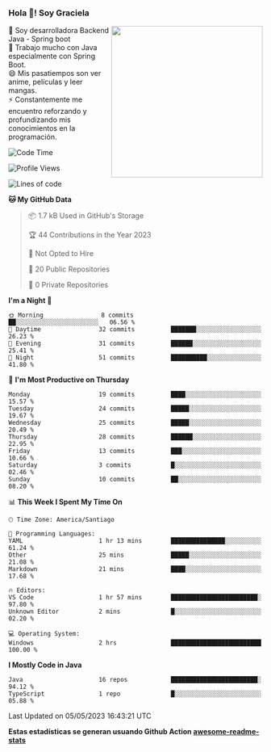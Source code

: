 ### Hola 👋! Soy Graciela

<img align='right' src="https://user-images.githubusercontent.com/74038190/221352975-94759904-aa4c-4032-a8ab-b546efb9c478.gif" width="300">

<p>🔭 Soy desarrolladora Backend Java - Spring boot<br>
🌱 Trabajo mucho con Java especialmente con Spring Boot.<br>
😄 Mis pasatiempos son ver anime, películas y leer mangas.<br>
⚡ Constantemente me encuentro reforzando y profundizando mis conocimientos en la programación.</p>

<!--START_SECTION:waka-->
![Code Time](http://img.shields.io/badge/Code%20Time-2%20hrs%2053%20mins-blue)

![Profile Views](http://img.shields.io/badge/Profile%20Views-0-blue)

![Lines of code](https://img.shields.io/badge/From%20Hello%20World%20I%27ve%20Written-55.8%20thousand%20lines%20of%20code-blue)

**🐱 My GitHub Data** 

> 📦 1.7 kB Used in GitHub's Storage 
 > 
> 🏆 44 Contributions in the Year 2023
 > 
> 🚫 Not Opted to Hire
 > 
> 📜 20 Public Repositories 
 > 
> 🔑 0 Private Repositories 
 > 
**I'm a Night 🦉** 

```text
🌞 Morning                8 commits           ██░░░░░░░░░░░░░░░░░░░░░░░   06.56 % 
🌆 Daytime                32 commits          ███████░░░░░░░░░░░░░░░░░░   26.23 % 
🌃 Evening                31 commits          ██████░░░░░░░░░░░░░░░░░░░   25.41 % 
🌙 Night                  51 commits          ██████████░░░░░░░░░░░░░░░   41.80 % 
```
📅 **I'm Most Productive on Thursday** 

```text
Monday                   19 commits          ████░░░░░░░░░░░░░░░░░░░░░   15.57 % 
Tuesday                  24 commits          █████░░░░░░░░░░░░░░░░░░░░   19.67 % 
Wednesday                25 commits          █████░░░░░░░░░░░░░░░░░░░░   20.49 % 
Thursday                 28 commits          ██████░░░░░░░░░░░░░░░░░░░   22.95 % 
Friday                   13 commits          ███░░░░░░░░░░░░░░░░░░░░░░   10.66 % 
Saturday                 3 commits           █░░░░░░░░░░░░░░░░░░░░░░░░   02.46 % 
Sunday                   10 commits          ██░░░░░░░░░░░░░░░░░░░░░░░   08.20 % 
```


📊 **This Week I Spent My Time On** 

```text
🕑︎ Time Zone: America/Santiago

💬 Programming Languages: 
YAML                     1 hr 13 mins        ███████████████░░░░░░░░░░   61.24 % 
Other                    25 mins             █████░░░░░░░░░░░░░░░░░░░░   21.08 % 
Markdown                 21 mins             ████░░░░░░░░░░░░░░░░░░░░░   17.68 % 

🔥 Editors: 
VS Code                  1 hr 57 mins        ████████████████████████░   97.80 % 
Unknown Editor           2 mins              █░░░░░░░░░░░░░░░░░░░░░░░░   02.20 % 

💻 Operating System: 
Windows                  2 hrs               █████████████████████████   100.00 % 
```

**I Mostly Code in Java** 

```text
Java                     16 repos            ████████████████████████░   94.12 % 
TypeScript               1 repo              █░░░░░░░░░░░░░░░░░░░░░░░░   05.88 % 
```




 Last Updated on 05/05/2023 16:43:21 UTC
<!--END_SECTION:waka-->


<!--
**gracielaContreras/gracielaContreras** is a ✨ _special_ ✨ repository because its `README.md` (this file) appears on your GitHub profile.

Here are some ideas to get you started:

- 🔭 I’m currently working on ...
- 🌱 I’m currently learning ...
- 👯 I’m looking to collaborate on ...
- 🤔 I’m looking for help with ...
- 💬 Ask me about ...
- 📫 How to reach me: ...
- 😄 Pronouns: ...
- ⚡ Fun fact: ...
-->

**Estas estadísticas se generan usuando Github Action [awesome-readme-stats](https://github.com/anmol098/waka-readme-stats)**
